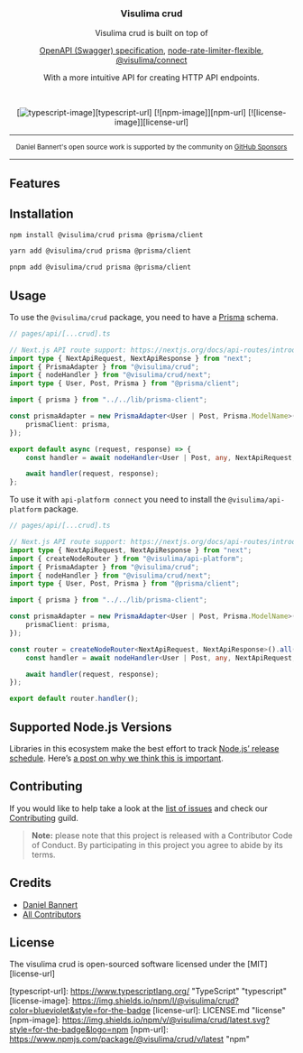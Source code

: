 <div align="center">
  <h3>Visulima crud</h3>
  <p>
  Visulima crud is built on top of

[OpenAPI (Swagger) specification](https://swagger.io/specification/),
[node-rate-limiter-flexible](https://github.com/animir/node-rate-limiter-flexible),
[@visulima/connect](https://github.com/visulima/visulima/tree/main/packages/connect)

With a more intuitive API for creating HTTP API endpoints.

  </p>
</div>

<br />

<div align="center">

[![typescript-image]][typescript-url] [![npm-image]][npm-url] [![license-image]][license-url]

</div>

---

<div align="center">
    <p>
        <sup>
            Daniel Bannert's open source work is supported by the community on <a href="https://github.com/sponsors/prisis">GitHub Sponsors</a>
        </sup>
    </p>
</div>

---

## Features

## Installation

```sh
npm install @visulima/crud prisma @prisma/client
```

```sh
yarn add @visulima/crud prisma @prisma/client
```

```sh
pnpm add @visulima/crud prisma @prisma/client
```

## Usage

To use the `@visulima/crud` package, you need to have a [Prisma](https://www.prisma.io/) schema.

```ts
// pages/api/[...crud].ts

// Next.js API route support: https://nextjs.org/docs/api-routes/introduction
import type { NextApiRequest, NextApiResponse } from "next";
import { PrismaAdapter } from "@visulima/crud";
import { nodeHandler } from "@visulima/crud/next";
import type { User, Post, Prisma } from "@prisma/client";

import { prisma } from "../../lib/prisma-client";

const prismaAdapter = new PrismaAdapter<User | Post, Prisma.ModelName>({
    prismaClient: prisma,
});

export default async (request, response) => {
    const handler = await nodeHandler<User | Post, any, NextApiRequest, NextApiResponse, Prisma.ModelName>(prismaAdapter);

    await handler(request, response);
};
```

To use it with `api-platform connect` you need to install the `@visulima/api-platform` package.

```ts
// pages/api/[...crud].ts

// Next.js API route support: https://nextjs.org/docs/api-routes/introduction
import type { NextApiRequest, NextApiResponse } from "next";
import { createNodeRouter } from "@visulima/api-platform";
import { PrismaAdapter } from "@visulima/crud";
import { nodeHandler } from "@visulima/crud/next";
import type { User, Post, Prisma } from "@prisma/client";

import { prisma } from "../../lib/prisma-client";

const prismaAdapter = new PrismaAdapter<User | Post, Prisma.ModelName>({
    prismaClient: prisma,
});

const router = createNodeRouter<NextApiRequest, NextApiResponse>().all(async (request, response) => {
    const handler = await nodeHandler<User | Post, any, NextApiRequest, NextApiResponse, Prisma.ModelName>(prismaAdapter);

    await handler(request, response);
});

export default router.handler();
```

## Supported Node.js Versions

Libraries in this ecosystem make the best effort to track
[Node.js’ release schedule](https://github.com/nodejs/release#release-schedule). Here’s [a
post on why we think this is important](https://medium.com/the-node-js-collection/maintainers-should-consider-following-node-js-release-schedule-ab08ed4de71a).

## Contributing

If you would like to help take a look at the [list of issues](https://github.com/visulima/visulima/issues) and check our [Contributing](.github/CONTRIBUTING.md) guild.

> **Note:** please note that this project is released with a Contributor Code of Conduct. By participating in this project you agree to abide by its terms.

## Credits

- [Daniel Bannert](https://github.com/prisis)
- [All Contributors](https://github.com/visulima/visulima/graphs/contributors)

## License

The visulima crud is open-sourced software licensed under the [MIT][license-url]

[typescript-image]: https://img.shields.io/badge/Typescript-294E80.svg?style=for-the-badge&logo=typescript

[typescript-url]: https://www.typescriptlang.org/ "TypeScript" "typescript"
[license-image]: https://img.shields.io/npm/l/@visulima/crud?color=blueviolet&style=for-the-badge
[license-url]: LICENSE.md "license"
[npm-image]: https://img.shields.io/npm/v/@visulima/crud/latest.svg?style=for-the-badge&logo=npm
[npm-url]: https://www.npmjs.com/package/@visulima/crud/v/latest "npm"
